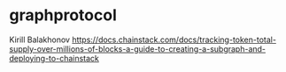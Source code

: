 # graphprotocol
Kirill Balakhonov
https://docs.chainstack.com/docs/tracking-token-total-supply-over-millions-of-blocks-a-guide-to-creating-a-subgraph-and-deploying-to-chainstack